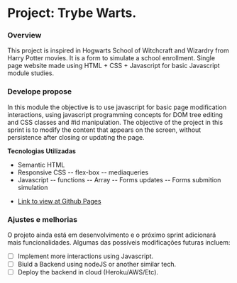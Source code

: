 # Project: Trybe Warts.

### Overview

This project is inspired in Hogwarts School of Witchcraft and Wizardry from Harry Potter movies.
It is a form to simulate a school enrollment.
Single page website made using HTML + CSS + Javascript for basic Javascript module studies.

### Develope propose

In this module the objective is to use javascript for basic page modification interactions, using javascript programming concepts for DOM tree editing and CSS classes and #id manipulation.
The objective of the project in this sprint is to modify the content that appears on the screen, without persistence after closing or updating the page.

**Tecnologias Utilizadas**

- Semantic HTML
- Responsive CSS
  -- flex-box
  -- mediaqueries
- Javascript
  -- functions
  -- Array
  -- Forms updates
  -- Forms submition simulation


* [Link to view at Github Pages]()

### Ajustes e melhorias

O projeto ainda está em desenvolvimento e o próximo sprint adicionará mais funcionalidades.
Algumas das possíveis modificações futuras incluem:

- [ ] Implement more interactions using Javascript.
- [ ] Biuld a Backend using nodeJS or another similar tech.
- [ ] Deploy the backend in cloud (Heroku/AWS/Etc).
